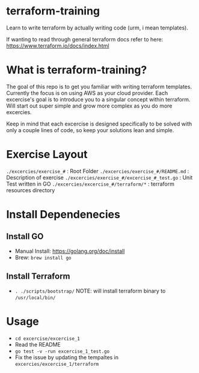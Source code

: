 # terraform-training

Learn to write terraform by actually writing code (urm, i mean templates).

If wanting to read through general terraform docs refer to here: https://www.terraform.io/docs/index.html

# What is terraform-training?

The goal of this repo is to get you familiar with writing terraform templates. Currently the focus is on using AWS as your cloud provider. Each excercise's goal is to introduce you to a singular concept within terraform. Will start out super simple and grow more complex as you do more excercies.

Keep in mind that each excercise is designed specifically to be solved with only a couple lines of code, so keep your solutions lean and simple.

# Exercise Layout

`./excercies/exercise_#`                       : Root Folder
`./excercies/exercise_#/README.md`             : Description of exercise
`./excercies/exercise_#/excercise_#_test.go`   : Unit Test written in GO
`./excercies/excercise_#/terraform/*`          : terraform resources directory

# Install Dependenecies

## Install GO
- Manual Install: https://golang.org/doc/install 
- Brew: `brew install go`

## Install Terraform
- `. ./scripts/bootstrap/` NOTE: will install terraform binary to `/usr/local/bin/` 

# Usage
- `cd excercise/excercise_1`
- Read the README
- `go test -v -run excercise_1_test.go`
- Fix the issue by updating the tempaltes in `excercies/excercise_1/terraform`
